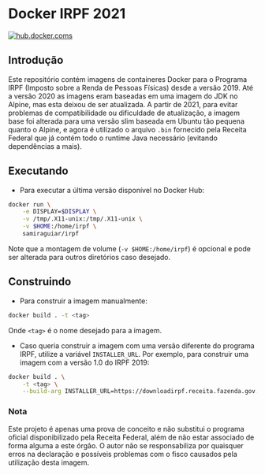 # Docker IRPF 2021

[![hub.docker.coms](https://img.shields.io/docker/cloud/build/samiraguiar/irpf)](https://hub.docker.com/r/samiraguiar/irpf/builds)

## Introdução

Este repositório contém imagens de containeres Docker para o Programa IRPF (Imposto sobre a Renda de Pessoas Físicas) desde a versão 2019. Até a versão 2020 as imagens eram baseadas em uma imagem do JDK no Alpine, mas esta deixou de ser atualizada. A partir de 2021, para evitar problemas de compatibilidade ou dificuldade de atualização, a imagem base foi alterada para uma versão slim baseada em Ubuntu tão pequena quanto o Alpine, e agora é utilizado o arquivo `.bin` fornecido pela Receita Federal que já contém todo o runtime Java necessário (evitando dependências a mais).

## Executando

- Para executar a última versão disponível no Docker Hub:
```bash
docker run \
    -e DISPLAY=$DISPLAY \
    -v /tmp/.X11-unix:/tmp/.X11-unix \
    -v $HOME:/home/irpf \
    samiraguiar/irpf
```

Note que a montagem de volume (`-v $HOME:/home/irpf`) é opcional e pode ser alterada para outros diretórios caso desejado.

## Construindo

- Para construir a imagem manualmente:

```bash
docker build . -t <tag>
```

Onde `<tag>` é o nome desejado para a imagem.

- Caso queria construir a imagem com uma versão diferente do programa IRPF, utilize a variável `INSTALLER_URL`. Por exemplo, para construir uma imagem com a versão 1.0 do IRPF 2019:

```bash
docker build . \
    -t <tag> \
    --build-arg INSTALLER_URL=https://downloadirpf.receita.fazenda.gov.br/irpf/2019/irpf/arquivos/IRPF2019Linux-x86_64v1.0.bin
```

### Nota
Este projeto é apenas uma prova de conceito e não substitui o programa oficial disponibilizado pela Receita Federal, além de não estar associado de forma alguma a este órgão. O autor não se responsabiliza por quaisquer erros na declaração e possíveis problemas com o fisco causados pela utilização desta imagem.

